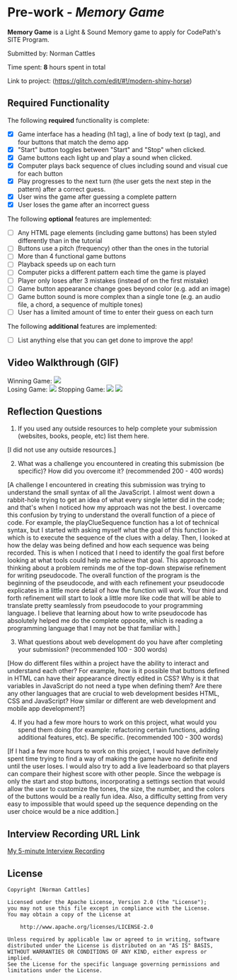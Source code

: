 # Pre-work - *Memory Game*

**Memory Game** is a Light & Sound Memory game to apply for CodePath's SITE Program. 

Submitted by: Norman Cattles

Time spent: **8** hours spent in total

Link to project: (https://glitch.com/edit/#!/modern-shiny-horse)

## Required Functionality

The following **required** functionality is complete:

* [x] Game interface has a heading (h1 tag), a line of body text (p tag), and four buttons that match the demo app
* [x] "Start" button toggles between "Start" and "Stop" when clicked. 
* [x] Game buttons each light up and play a sound when clicked. 
* [x] Computer plays back sequence of clues including sound and visual cue for each button
* [x] Play progresses to the next turn (the user gets the next step in the pattern) after a correct guess. 
* [x] User wins the game after guessing a complete pattern
* [x] User loses the game after an incorrect guess

The following **optional** features are implemented:

* [ ] Any HTML page elements (including game buttons) has been styled differently than in the tutorial
* [ ] Buttons use a pitch (frequency) other than the ones in the tutorial
* [ ] More than 4 functional game buttons
* [ ] Playback speeds up on each turn
* [ ] Computer picks a different pattern each time the game is played
* [ ] Player only loses after 3 mistakes (instead of on the first mistake)
* [ ] Game button appearance change goes beyond color (e.g. add an image)
* [ ] Game button sound is more complex than a single tone (e.g. an audio file, a chord, a sequence of multiple tones)
* [ ] User has a limited amount of time to enter their guess on each turn

The following **additional** features are implemented:

- [ ] List anything else that you can get done to improve the app!

## Video Walkthrough (GIF)

Winning Game:
![](http://g.recordit.co/gSlVv7dZPV.gif)  
Losing Game:
![](http://g.recordit.co/3zufI0X4No.gif) 
Stopping Game:
![](http://g.recordit.co/vQ8Z1dC88Z.gif) 
![](gif4-link-here)

## Reflection Questions
1. If you used any outside resources to help complete your submission (websites, books, people, etc) list them here. 

[I did not use any outside resources.]

2. What was a challenge you encountered in creating this submission (be specific)? How did you overcome it? (recommended 200 - 400 words) 

[A challenge I encountered in creating this submission was trying to understand the small syntax of all the JavaScript. I almost went down a rabbit-hole trying to get an idea of what every single letter did in the code; and that's when I noticed how my approach was not the best. I overcame this confusion by trying to understand the overall function of a piece of code. For example, the playClueSequence function has a lot of technical syntax, but I started with asking myself what the goal of this function is- which is to execute the sequence of the clues with a delay. Then, I looked at how the delay was being defined and how each sequence was being recorded. This is when I noticed that I need to identify the goal first before looking at what tools could help me achieve that goal. This approach to thinking about a problem reminds me of the top-down stepwise refinement for writing pseudocode. The overall function of the program is the beginning of the pseudocode, and with each refinement your pseudocode explicates in a little more detail of how the function will work. Your third and forth refinement will start to look a little more like code that will be able to translate pretty seamlessly from pseudocode to your programming language. I believe that learning about how to write pseudocode has absolutely helped me do the complete opposite, which is reading a programming language that I may not be that familiar with.]

3. What questions about web development do you have after completing your submission? (recommended 100 - 300 words) 

[How do different files within a project have the ability to interact and understand each other? For example, how is it possible that buttons defined in HTML can have their appearance directly edited in CSS? Why is it that variables in JavaScript do not need a type when defining them? Are there any other languages that are crucial to web development besides HTML, CSS and JavaScript? How similar or different are web development and mobile app development?]

4. If you had a few more hours to work on this project, what would you spend them doing (for example: refactoring certain functions, adding additional features, etc). Be specific. (recommended 100 - 300 words) 

[If I had a few more hours to work on this project, I would have definitely spent time trying to find a way of making the game have no definite end until the user loses. I would also try to add a live leaderboard so that players can compare their highest score with other people. Since the webpage is only the start and stop buttons, incorporating a settings section that would allow the user to customize the tones, the size, the number, and the colors of the buttons would be a really fun idea. Also, a difficulty setting from very easy to impossible that would speed up the sequence depending on the user choice would be a nice addition.]



## Interview Recording URL Link

[My 5-minute Interview Recording](https://www.youtube.com/watch?v=ht3e-lBOtiQ)


## License

    Copyright [Norman Cattles]

    Licensed under the Apache License, Version 2.0 (the "License");
    you may not use this file except in compliance with the License.
    You may obtain a copy of the License at

        http://www.apache.org/licenses/LICENSE-2.0

    Unless required by applicable law or agreed to in writing, software
    distributed under the License is distributed on an "AS IS" BASIS,
    WITHOUT WARRANTIES OR CONDITIONS OF ANY KIND, either express or implied.
    See the License for the specific language governing permissions and
    limitations under the License.
